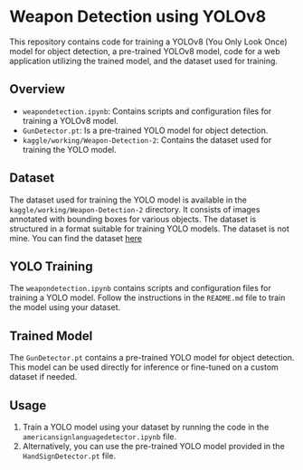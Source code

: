 # Weapon Detection using YOLOv8

This repository contains code for training a YOLOv8 (You Only Look Once) model for object detection, a pre-trained YOLOv8 model, code for a web application utilizing the trained model, and the dataset used for training.

## Overview

- `weapondetection.ipynb`: Contains scripts and configuration files for training a YOLOv8 model.
- `GunDetector.pt`: Is a pre-trained YOLO model for object detection.
- `kaggle/working/Weapon-Detection-2`: Contains the dataset used for training the YOLO model.

## Dataset

The dataset used for training the YOLO model is available in the `kaggle/working/Weapon-Detection-2` directory. It consists of images annotated with bounding boxes for various objects. The dataset is structured in a format suitable for training YOLO models. The dataset is not mine. You can find the dataset [here](https://universe.roboflow.com/fypit2/weapon-detection-mhdza)

## YOLO Training

The `weapondetection.ipynb` contains scripts and configuration files for training a YOLO model. Follow the instructions in the `README.md` file to train the model using your dataset.

## Trained Model

The `GunDetector.pt` contains a pre-trained YOLO model for object detection. This model can be used directly for inference or fine-tuned on a custom dataset if needed.

## Usage

1. Train a YOLO model using your dataset by running the code in the `americansignlanguagedetector.ipynb` file.
2. Alternatively, you can use the pre-trained YOLO model provided in the `HandSignDetector.pt` file.
